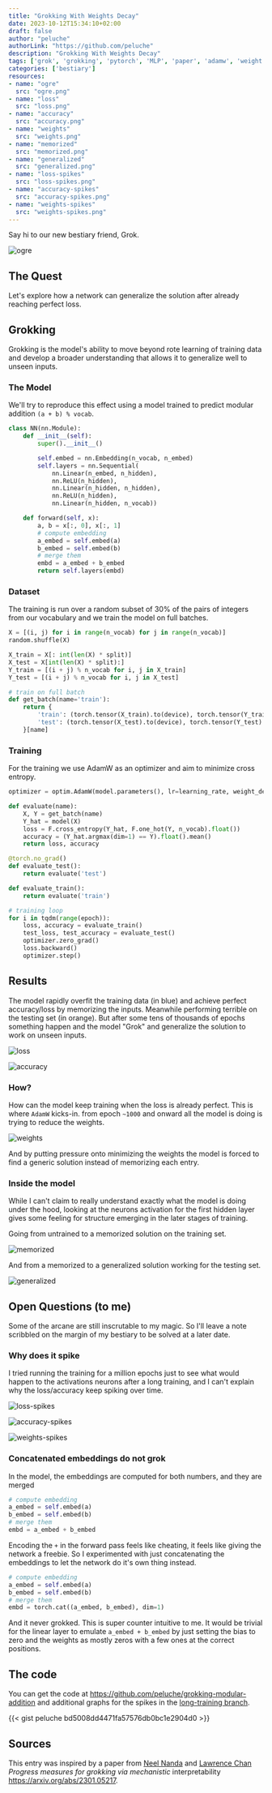 ```yaml
---
title: "Grokking With Weights Decay"
date: 2023-10-12T15:34:10+02:00
draft: false
author: "peluche"
authorLink: "https://github.com/peluche"
description: "Grokking With Weights Decay"
tags: ['grok', 'grokking', 'pytorch', 'MLP', 'paper', 'adamw', 'weight decay', 'memorize', 'generalize']
categories: ['bestiary']
resources:
- name: "ogre"
  src: "ogre.png"
- name: "loss"
  src: "loss.png"
- name: "accuracy"
  src: "accuracy.png"
- name: "weights"
  src: "weights.png"
- name: "memorized"
  src: "memorized.png"
- name: "generalized"
  src: "generalized.png"
- name: "loss-spikes"
  src: "loss-spikes.png"
- name: "accuracy-spikes"
  src: "accuracy-spikes.png"
- name: "weights-spikes"
  src: "weights-spikes.png"
---
```


Say hi to our new bestiary friend, Grok.

![ogre](ogre.png "Our lovely ogre: Grok the cruel")

## The Quest
Let's explore how a network can generalize the solution after already reaching perfect loss.

## Grokking
Grokking is the model's ability to move beyond rote learning of training data and develop a broader understanding that allows it to generalize well to unseen inputs.

### The Model
We'll try to reproduce this effect using a model trained to predict modular addition `(a + b) % vocab`.

```python
class NN(nn.Module):
    def __init__(self):
        super().__init__()

        self.embed = nn.Embedding(n_vocab, n_embed)
        self.layers = nn.Sequential(
            nn.Linear(n_embed, n_hidden),
            nn.ReLU(n_hidden),
            nn.Linear(n_hidden, n_hidden),
            nn.ReLU(n_hidden),
            nn.Linear(n_hidden, n_vocab))

    def forward(self, x):
        a, b = x[:, 0], x[:, 1]
        # compute embedding
        a_embed = self.embed(a)
        b_embed = self.embed(b)
        # merge them
        embd = a_embed + b_embed
        return self.layers(embd)
```

### Dataset
The training is run over a random subset of 30% of the pairs of integers from our vocabulary and we train the model on full batches.

```python
X = [(i, j) for i in range(n_vocab) for j in range(n_vocab)]
random.shuffle(X)

X_train = X[: int(len(X) * split)]
X_test = X[int(len(X) * split):]
Y_train = [(i + j) % n_vocab for i, j in X_train]
Y_test = [(i + j) % n_vocab for i, j in X_test]

# train on full batch
def get_batch(name='train'):
    return {
        'train': (torch.tensor(X_train).to(device), torch.tensor(Y_train).to(device)),
        'test': (torch.tensor(X_test).to(device), torch.tensor(Y_test).to(device))
    }[name]
```

### Training
For the training we use AdamW as an optimizer and aim to minimize cross entropy.

```python
optimizer = optim.AdamW(model.parameters(), lr=learning_rate, weight_decay=weight_decay)

def evaluate(name):
    X, Y = get_batch(name)
    Y_hat = model(X)
    loss = F.cross_entropy(Y_hat, F.one_hot(Y, n_vocab).float())
    accuracy = (Y_hat.argmax(dim=1) == Y).float().mean()
    return loss, accuracy

@torch.no_grad()
def evaluate_test():
    return evaluate('test')

def evaluate_train():
    return evaluate('train')

# training loop
for i in tqdm(range(epoch)):
    loss, accuracy = evaluate_train()
    test_loss, test_accuracy = evaluate_test()
    optimizer.zero_grad()
    loss.backward()
    optimizer.step()
```

## Results
The model rapidly overfit the training data (in blue) and achieve perfect accuracy/loss by memorizing the inputs. Meanwhile performing terrible on the testing set (in orange). But after some tens of thousands of epochs something happen and the model "Grok" and generalize the solution to work on unseen inputs.

![loss](loss.png "Loss over time")

![accuracy](accuracy.png "Accuracy over time")

### How?
How can the model keep training when the loss is already perfect. This is where `AdamW` kicks-in. from epoch `~1000` and onward all the model is doing is trying to reduce the weights.

![weights](weights.png "Weights and Squared Weights over time")

And by putting pressure onto minimizing the weights the model is forced to find a generic solution instead of memorizing each entry.

### Inside the model
While I can't claim to really understand exactly what the model is doing under the hood, looking at the neurons activation for the first hidden layer gives some feeling for structure emerging in the later stages of training.

Going from untrained to a memorized solution on the training set.

![memorized](memorized.png "From untrained to memorized")

And from a memorized to a generalized solution working for the testing set.

![generalized](generalized.png "From memorized to generalized")

## Open Questions (to me)
Some of the arcane are still inscrutable to my magic. So I'll leave a note scribbled on the margin of my bestiary to be solved at a later date.

### Why does it spike
I tried running the training for a million epochs just to see what would happen to the activations neurons after a long training, and I can't explain why the loss/accuracy keep spiking over time.

![loss-spikes](loss-spikes.png "Loss spikes")

![accuracy-spikes](accuracy-spikes.png "Accuracy spikes")

![weights-spikes](weights-spikes.png "Weights spikes")

### Concatenated embeddings do not grok
In the model, the embeddings are computed for both numbers, and they are merged

```python
# compute embedding
a_embed = self.embed(a)
b_embed = self.embed(b)
# merge them
embd = a_embed + b_embed
```

Encoding the `+` in the forward pass feels like cheating, it feels like giving the network a freebie. So I experimented with just concatenating the embeddings to let the network do it's own thing instead.

```python
# compute embedding
a_embed = self.embed(a)
b_embed = self.embed(b)
# merge them
embd = torch.cat((a_embed, b_embed), dim=1)
```

And it never grokked. This is super counter intuitive to me. It would be trivial for the linear layer to emulate `a_embed + b_embed` by just setting the bias to zero and the weights as mostly zeros with a few ones at the correct positions.

## The code
You can get the code at https://github.com/peluche/grokking-modular-addition and additional graphs for the spikes in the [long-training branch](https://github.com/peluche/grokking-modular-addition/tree/long-training).

{{< gist peluche bd5008dd4471fa57576db0bc1e2904d0 >}}

## Sources
This entry was inspired by a paper from [Neel Nanda](https://www.neelnanda.io/) and [Lawrence Chan](https://chanlawrence.me/) *Progress measures for grokking via mechanistic* interpretability https://arxiv.org/abs/2301.05217.

